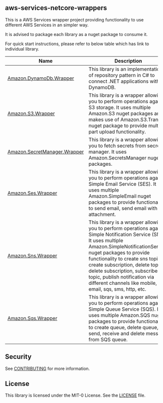## aws-services-netcore-wrappers

This is a AWS Services wrapper project providing functionality to use different AWS Services in an simpler way.



It is advised to package each library as a nuget package to consume it.

For quick start instructions, please refer to below table which has link to individual library.

| Name                                                                  | Description                                                                                                           |
|-----------------------------------------------------------------------|-----------------------------------------------------------------------------------------------------------------------|
| [Amazon.DynamoDb.Wrapper](src/Amazon.DynamoDb.Wrapper/README.MD)                                   | This library is an implementation of repository pattern in C# to connect .NET applications with DynamoDB.      |
| [Amazon.S3.Wrapper](src/Amazon.S3.Wrapper/README.MD)                           | This library is a wrapper allowing you to perform operations against S3 storage. It uses multiple Amazon.S3 nuget packages and makes use of Amazon.S3.Transfer nuget package to provide multi-part upload functionality.                                                                  |
| [Amazon.SecretManager.Wrapper](src/Amazon.SecretManager.Wrapper/README.MD) | This library is a wrapper allowing you to fetch secrets from secret manager. It uses Amazon.SecretsManager nuget packages.                         |
| [Amazon.Ses.Wrapper](src/Amazon.Ses.Wrapper/README.MD)       | This library is a wrapper allowing you to perform operations against Simple Email Service (SES). It uses multiple Amazon.SimpleEmail nuget packages to provide functionality to send email, send email with attachment.                                                      |
| [Amazon.Sns.Wrapper](src/Amazon.Sns.Wrapper/README.md) | This library is a wrapper allowing you to perform operations against Simple Notification Service (SNS). It uses multiple Amazon.SimpleNotificationService nuget packages to provide functionality to create sns topic, create subscription, delete topic, delete subscription, subscribe to a topic, publish notification via different channels like mobile, email, sqs, sms, http, etc.                                                                            |
| [Amazon.Sqs.Wrapper](src/Amazon.Sqs.Wrapper/README.MD) | This library is a wrapper allowing you to perform operations against Simple Queue Service (SQS). It uses multiple Amazon.SQS nuget packages to provide functionality to create queue, delete queue, send, receive and delete message from SQS queue.       |


## Security

See [CONTRIBUTING](CONTRIBUTING.md#security-issue-notifications) for more information.

## License

This library is licensed under the MIT-0 License. See the [LICENSE](LICENSE) file.
